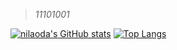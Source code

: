 > *11101001*

[![nilaoda's GitHub stats](https://github-readme-stats.vercel.app/api?username=justorez&theme=default&show_icons=true&hide_title=true&hide_border=true)](https://github.com/anuraghazra/github-readme-stats)
[![Top Langs](https://github-readme-stats.vercel.app/api/top-langs/?username=justorez&theme=default&layout=compact&hide_border=true&hide=html)](https://github.com/anuraghazra/github-readme-stats)
